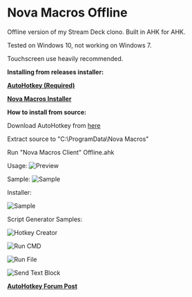 
# Nova Macros Offline
Offline version of my Stream Deck clono. Built in AHK for AHK. 

Tested on Windows 10, not working on Windows 7.

Touchscreen use heavily recommended.

**Installing from releases installer:**

**[AutoHotkey (Required)](https://www.autohotkey.com/)**

**[Nova Macros Installer](https://github.com/elModo7/Nova-Macros-Offline/releases/download/2.7b-Offline/Nova.Macros.Offline.Installer.zip)**

**How to install from source:**

Download AutoHotkey from [here](https://www.autohotkey.com/)

Extract source to "C:\ProgramData\Nova Macros"

Run "Nova Macros Client" Offline.ahk


Usage:
![Preview](https://i.postimg.cc/VvF8tbF4/Untitled.gif)

Sample:
![Sample](https://i.postimg.cc/brVvCHLC/sample.jpg)

Installer:

![Sample](https://i.postimg.cc/MZyTBqVN/Captura.png)

Script Generator Samples:

![Hotkey Creator](https://i.postimg.cc/htsKQKvK/Hotkey-Creator.png)

![Run CMD](https://i.postimg.cc/KYYxnC3B/RunCMD.png)

![Run File](https://i.postimg.cc/0NHxZZ73/RunFile.png)

![Send Text Block](https://i.postimg.cc/3R4hqpBw/Send-Text-Block.png)


**[AutoHotkey Forum Post](https://www.autohotkey.com/boards/viewtopic.php?f=6&t=80470)**

